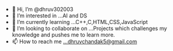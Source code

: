 - 👋 Hi, I’m @dhruv302003
- 👀 I’m interested in ...AI and DS
- 🌱 I’m currently learning ...C++,C,HTML,CSS,JavaScript
- 💞️ I’m looking to collaborate on ...Projects which challenges my knowledge and pushes me to learn more.
- 📫 How to reach me ...dhruvchandak5@gmail.com

<!---
dhruv302003/dhruv302003 is a ✨ special ✨ repository because its `README.md` (this file) appears on your GitHub profile.
You can click the Preview link to take a look at your changes.
--->
